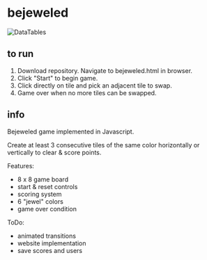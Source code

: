 # bejeweled

![DataTables](http://static1.squarespace.com/static/54b38888e4b089270ed78e04/t/56f5e13ec2ea5119892db7f7/1458954595305/?format=2500w)

## to run

1. Download repository. Navigate to bejeweled.html in browser.
2. Click "Start" to begin game.
3. Click directly on tile and pick an adjacent tile to swap.
4. Game over when no more tiles can be swapped.

## info

Bejeweled game implemented in Javascript. 

Create at least 3 consecutive tiles of the same color horizontally or vertically to clear & score points.

Features: 
+ 8 x 8 game board
+ start & reset controls
+ scoring system
+ 6 "jewel" colors
+ game over condition

ToDo:
+ animated transitions
+ website implementation
+ save scores and users
